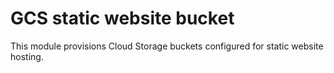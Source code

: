 
# GCS static website bucket
This module provisions Cloud Storage buckets configured for static website hosting.
